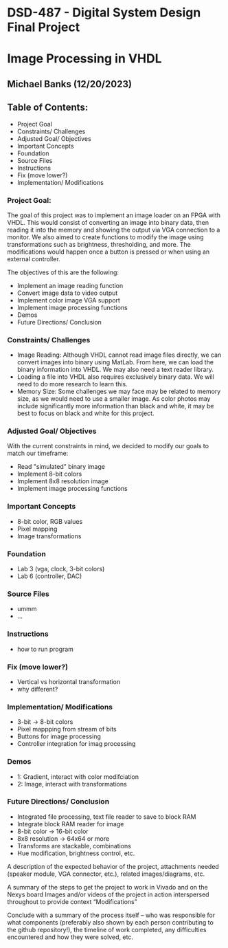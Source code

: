 # DSD-487 - Digital System Design Final Project
# Image Processing in VHDL
## Michael Banks (12/20/2023)

## Table of Contents:
- Project Goal
- Constraints/ Challenges
- Adjusted Goal/ Objectives
- Important Concepts
- Foundation
- Source Files
- Instructions
- Fix (move lower?)
- Implementation/ Modifications





### Project Goal:
The goal of this project was to implement an image loader on an FPGA with VHDL. This would consist of converting an image into binary data, then reading it into the memory and showing the output via VGA connection to a monitor. We also aimed to create functions to modify the image using transformations such as brightness, thresholding, and more. The modifications would happen once a button is pressed or when using an external controller.

The objectives of this are the following:
- Implement an image reading function
- Convert image data to video output
- Implement color image VGA support
- Implement image processing functions
- Demos
- Future Directions/ Conclusion

### Constraints/ Challenges
- Image Reading: Although VHDL cannot read image files directly, we can convert images into binary using MatLab. From here, we can load the binary information into VHDL. We may also need a text reader library.
- Loading a file into VHDL also requires exclusively binary data. We will need to do more research to learn this.
- Memory Size: Some challenges we may face may be related to memory size, as we would need to use a smaller image. As color photos may include significantly more information than black and white, it may be best to focus on black and white for this project.

### Adjusted Goal/ Objectives
With the current constraints in mind, we decided to modify our goals to match our timeframe:
- Read "simulated" binary image
- Implement 8-bit colors
- Implement 8x8 resolution image
- Implement image processing functions

### Important Concepts
- 8-bit color, RGB values
- Pixel mapping
- Image transformations

### Foundation
- Lab 3 (vga, clock, 3-bit colors)
- Lab 6 (controller, DAC)

### Source Files
- ummm
- ...

### Instructions
- how to run program

### Fix (move lower?)
- Vertical vs horizontal transformation
- why different?

### Implementation/ Modifications
- 3-bit -> 8-bit colors
- Pixel mappping from stream of  bits
- Buttons for image processing
- Controller integration for imag processing

### Demos
- 1: Gradient, interact with color modifciation
- 2: Image, interact with transformations

### Future Directions/ Conclusion
- Integrated file processing, text file reader to save to block RAM
- Integrate block RAM reader for image
- 8-bit color -> 16-bit color
- 8x8 resolution -> 64x64 or more
- Transforms are stackable, combinations
- Hue modification, brightness control, etc.







A description of the expected behavior of the project, attachments needed (speaker module, VGA connector, etc.), related images/diagrams, etc.



A summary of the steps to get the project to work in Vivado and on the Nexys board
Images and/or videos of the project in action interspersed throughout to provide context
“Modifications”


Conclude with a summary of the process itself – who was responsible for what components (preferably also shown by each person contributing to the github repository!), the timeline of work completed, any difficulties encountered and how they were solved, etc.
